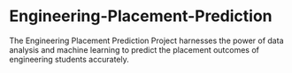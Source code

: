 # Engineering-Placement-Prediction
The Engineering Placement Prediction Project harnesses the power of data analysis and machine learning to predict the placement outcomes of engineering students accurately. 
